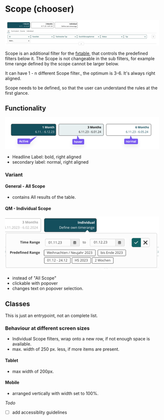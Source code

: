 # Scope (chooser)
![General scope](assets/scope-1.png)

Scope is an additional filter for the [fxtable](/.../.../manual_dev/ux/table.md), that controls the predefined filters below it. The Scope is not changeable in the sub filters, for example time range defined by the scope cannot be larger below.

It can have 1 - n different Scope filter., the optimum is 3-6. It's always right aligned.

Scope needs to be defined, so that the user can understand the rules at the first glance.

## Functionality
![Hover States](image.png)

  * Headline Label: bold, right aligned
  * secondary label: normal, right aligned

### Variant

#### General - All Scope

* contains All results of the table.

#### QM - Individual Scope

![Alt text](image-1.png)

* instead of "All Scope"
* clickable with popover
* changes text on popover selection.


## Classes
This is just an entrypoint, not an complete list.


### Behaviour at different screen sizes

- Individual Scope filters, wrap onto a new row, if not enough space is available.
- max. width of 250 px. less, if more items are present.


#### Tablet
 - max width of 200px.

#### Mobile
- arranged vertically with width set to 100%.

_Todo_

- [ ] add accessiblity guidelines